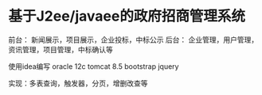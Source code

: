 # 基于J2ee/javaee的政府招商管理系统

前台：
新闻展示，项目展示，企业投标，中标公示
后台：
企业管理，用户管理，资讯管理，项目管理，中标确认等

使用idea编写
oracle 12c
tomcat 8.5
bootstrap
jquery

实现：多表查询，触发器，分页，增删改查等

